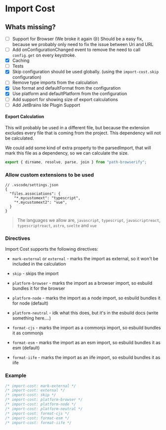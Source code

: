 # Import Cost

## Whats missing?

- [ ] Support for Browser (We broke it again :cry:) Should be a easy fix, because we probably only need to fix the issue between Uri and URL
- [ ] Add onConfigurationChanged event to remove the need to call `config.get` on every keystroke.
- [x] Caching
- [ ] Tests
- [x] Skip configuration should be used globally. (using the `import-cost.skip` configuration)
- [ ] Remove type imports from the calculation
- [x] Use format and defaultFormat from the configuration
- [x] Use platform and defaultPlatform from the configuration
- [ ] Add support for showing size of export calculations
- [ ] Add JetBrains Ide Plugin Support

#### Export Calculation

This will probably be used in a different file, but because the extension excludes every file that is coming from the project. This dependency will not be calculated.

We could add some kind of extra property to the parsedImport,  that will mark this file as a dependency, so we can calculate the size.

```js
export { dirname, resolve, parse, join } from "path-browserify";
```

### Allow custom extensions to be used

```jsonc
// .vscode/settings.json
{
  "files.associations": {
    "*.mycustomext": "typescript",
    "*.mycustomext2": "vue",
  }
}
```
> The languages we allow are, `javascript`, `typescript`, `javascriptreact`, `typescriptreact`, `astro`, `svelte` and `vue` 


### Directives

Import Cost supports the following directives:

- `mark-external` or `external` - marks the import as external, so it won't be included in the calculation

- `skip` - skips the import

- `platform-browser` - marks the import as a browser import, so esbuild bundles it for the browser

- `platform-node` - marks the import as a node import, so esbuild bundles it for node (default)

- `platform-neutral` - idk what this does, but it's in the esbuild docs (write something here....)

- `format-cjs` - marks the import as a commonjs import, so esbuild bundles it as commonjs

- `format-esm` - marks the import as an esm import, so esbuild bundles it as esm (default)

- `format-iife` - marks the import as an iife import, so esbuild bundles it as iife

### Example

```js
/* import-cost: mark-external */
/* import-cost: external */
/* import-cost: skip */
/* import-cost: platform-browser */
/* import-cost: platform-node */
/* import-cost: platform-neutral */
/* import-cost: format-cjs */
/* import-cost: format-esm */
/* import-cost: format-iife */
```
